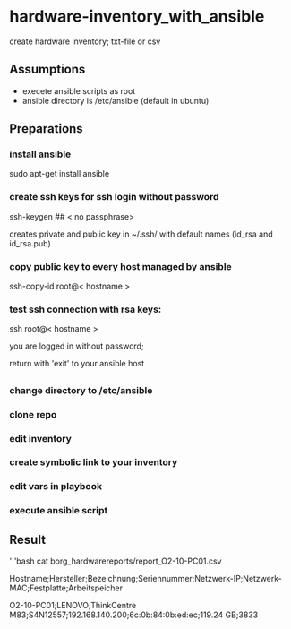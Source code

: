 # hardware-inventory_with_ansible

create hardware inventory; txt-file or csv

## Assumptions

* execete ansible scripts as root
* ansible directory is /etc/ansible (default in ubuntu)

## Preparations

### install ansible
 
 sudo apt-get install ansible


### create ssh keys for ssh login without password

 ssh-keygen  ##  < no passphrase>

 creates private and public key in ~/.ssh/ with default names (id_rsa and id_rsa.pub)
 
### copy public key to every host managed by ansible

 ssh-copy-id root@< hostname >

### test ssh connection with rsa keys:

 ssh root@< hostname >

 you are logged in without password;

 return with 'exit' to your ansible host

##

### change  directory to /etc/ansible
 

### clone repo


### edit inventory 


### create symbolic link to your inventory


### edit vars in playbook


### execute ansible script


## Result

'''bash
cat borg_hardwarereports/report_O2-10-PC01.csv 


Hostname;Hersteller;Bezeichnung;Seriennummer;Netzwerk-IP;Netzwerk-MAC;Festplatte;Arbeitspeicher

O2-10-PC01;LENOVO;ThinkCentre M83;S4N12557;192.168.140.200;6c:0b:84:0b:ed:ec;119.24 GB;3833








